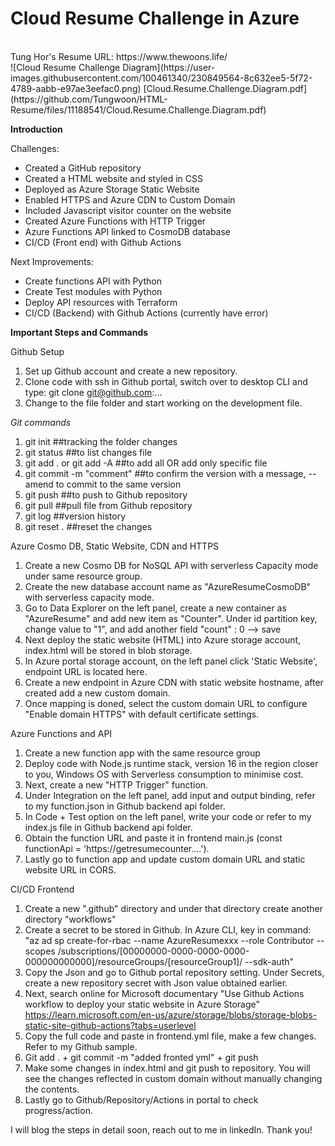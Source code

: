 # Cloud Resume Challenge in Azure 
<br>
Tung Hor's Resume URL: https://www.thewoons.life/
<br>
![Cloud Resume Challenge Diagram](https://user-images.githubusercontent.com/100461340/230849564-8c632ee5-5f72-4789-aabb-e97ae3eefac0.png)
[Cloud.Resume.Challenge.Diagram.pdf](https://github.com/Tungwoon/HTML-Resume/files/11188541/Cloud.Resume.Challenge.Diagram.pdf)
  
**Introduction**
  
Challenges:
- Created a GitHub repository
- Created a HTML website and styled in CSS
- Deployed as Azure Storage Static Website 
- Enabled HTTPS and Azure CDN to Custom Domain
- Included Javascript visitor counter on the website
- Created Azure Functions with HTTP Trigger 
- Azure Functions API linked to CosmoDB database
- CI/CD (Front end) with Github Actions 
  
  
Next Improvements:
- Create functions API with Python
- Create Test modules with Python
- Deploy API resources with Terraform
- CI/CD (Backend) with Github Actions (currently have error)
  
  
  
**Important Steps and Commands**
  
Github Setup
1. Set up Github account and create a new repository.
2. Clone code with ssh in Github portal, switch over to desktop CLI and type: git clone git@github.com:...
3. Change to the file folder and start working on the development file.  
  
*Git commands*
1. git init  ##tracking the folder changes
2. git status  ##to list changes file 
3. git add . or git add -A  ##to add all OR add only specific file 
4. git commit -m "comment"  ##to confirm the version with a message, --amend to commit to the same version
5. git push  ##to push to Github repository
6. git pull  ##pull file from Github repository
7. git log  ##version history
8. git reset . ##reset the changes
  
  
Azure Cosmo DB, Static Website, CDN and HTTPS
1. Create a new Cosmo DB for NoSQL API with serverless Capacity mode under same resource group.
2. Create the new database account name as "AzureResumeCosmoDB" with serverless capacity mode.
3. Go to Data Explorer on the left panel, create a new container as "AzureResume" and add new item as "Counter". Under id partition key, change value to "1", and add another field "count" : 0  --> save
4. Next deploy the static website (HTML) into Azure storage account, index.html will be stored in blob storage.
5. In Azure portal storage account, on the left panel click 'Static Website', endpoint URL is located here.
6. Create a new endpoint in Azure CDN with static website hostname, after created add a new custom domain.
7. Once mapping is doned, select the custom domain URL to configure "Enable domain HTTPS" with default certificate settings.
  
  
Azure Functions and API
1. Create a new function app with the same resource group 
2. Deploy code with Node.js runtime stack, version 16 in the region closer to you, Windows OS with Serverless consumption to minimise cost.
3. Next, create a new "HTTP Trigger" function.
4. Under Integration on the left panel, add input and output binding, refer to my function.json in Github backend api folder.
5. In Code + Test option on the left panel, write your code or refer to my index.js file in Github backend api folder.
6. Obtain the function URL and paste it in frontend main.js (const functionApi = 'https://getresumecounter....').
7. Lastly go to function app and update custom domain URL and static website URL in CORS.
  
  
CI/CD Frontend
1. Create a new ".github" directory and under that directory create another directory "workflows" 
2. Create a secret to be stored in Github. In Azure CLI, key in command: "az ad sp create-for-rbac --name AzureResumexxx --role Contributor --scopes /subscriptions/[00000000-0000-0000-0000-000000000000]/resourceGroups/[resourceGroup1]/ --sdk-auth"
3. Copy the Json and go to Github portal repository setting. Under Secrets, create a new repository secret with Json value obtained earlier.
4. Next, search online for Microsoft documentary "Use Github Actions workflow to deploy your static website in Azure Storage" https://learn.microsoft.com/en-us/azure/storage/blobs/storage-blobs-static-site-github-actions?tabs=userlevel
5. Copy the full code and paste in frontend.yml file, make a few changes. Refer to my Github sample.
6. Git add . + git commit -m "added fronted yml" + git push
7. Make some changes in index.html and git push to repository. You will see the changes reflected in custom domain without manually changing the contents.
8. Lastly go to Github/Repository/Actions in portal to check progress/action.
    
  
I will blog the steps in detail soon, reach out to me in linkedIn. Thank you!








